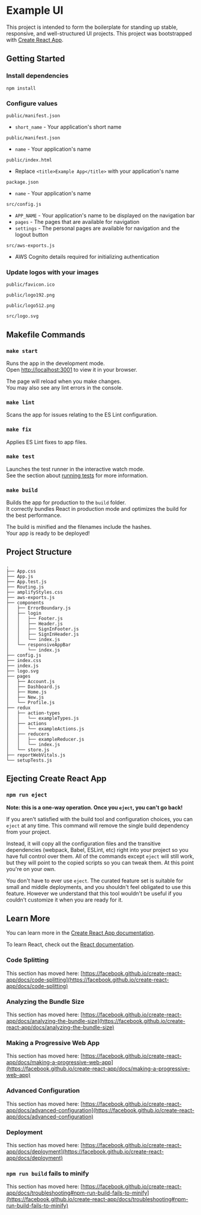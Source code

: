 # Example UI

This project is intended to form the boilerplate for standing up stable, responsive, and well-structured UI projects. 
This project was bootstrapped with [Create React App](https://github.com/facebook/create-react-app).

## Getting Started
### Install dependencies
`npm install`
### Configure values
`public/manifest.json`
- `short_name` - Your application's short name

`public/manifest.json`
- `name` - Your application's name

`public/index.html`
- Replace `<title>Example App</title>` with your application's name

`package.json`
- `name` - Your application's name

`src/config.js`
- `APP_NAME` - Your application's name to be displayed on the navigation bar
- `pages` - The pages that are available for navigation
- `settings` - The personal pages are available for navigation and the logout button

`src/aws-exports.js`
- AWS Cognito details required for initializing authentication 

### Update logos with your images
`public/favicon.ico`

`public/logo192.png`

`public/logo512.png`

`src/logo.svg`


## Makefile Commands
### `make start`

Runs the app in the development mode.\
Open [http://localhost:3001](http://localhost:3001) to view it in your browser.

The page will reload when you make changes.\
You may also see any lint errors in the console.

### `make lint`

Scans the app for issues relating to the ES Lint configuration.

### `make fix`

Applies ES Lint fixes to app files.

### `make test`

Launches the test runner in the interactive watch mode.\
See the section about [running tests](https://facebook.github.io/create-react-app/docs/running-tests) for more
information.

### `make build`

Builds the app for production to the `build` folder.\
It correctly bundles React in production mode and optimizes the build for the best performance.

The build is minified and the filenames include the hashes.\
Your app is ready to be deployed!

## Project Structure
```angular2html
.
├── App.css
├── App.js
├── App.test.js
├── Routing.js
├── amplifyStyles.css
├── aws-exports.js
├── components
│   ├── ErrorBoundary.js
│   ├── login
│   │   ├── Footer.js
│   │   ├── Header.js
│   │   ├── SignInFooter.js
│   │   ├── SignInHeader.js
│   │   └── index.js
│   └── responsiveAppBar
│       └── index.js
├── config.js
├── index.css
├── index.js
├── logo.svg
├── pages
│   ├── Account.js
│   ├── Dashboard.js
│   ├── Home.js
│   ├── New.js
│   └── Profile.js
├── redux
│   ├── action-types
│   │   └── exampleTypes.js
│   ├── actions
│   │   └── exampleActions.js
│   ├── reducers
│   │   ├── exampleReducer.js
│   │   └── index.js
│   └── store.js
├── reportWebVitals.js
└── setupTests.js
```

## Ejecting Create React App
### `npm run eject`

**Note: this is a one-way operation. Once you `eject`, you can't go back!**

If you aren't satisfied with the build tool and configuration choices, you can `eject` at any time. This command will
remove the single build dependency from your project.

Instead, it will copy all the configuration files and the transitive dependencies (webpack, Babel, ESLint, etc) right
into your project so you have full control over them. All of the commands except `eject` will still work, but they will
point to the copied scripts so you can tweak them. At this point you're on your own.

You don't have to ever use `eject`. The curated feature set is suitable for small and middle deployments, and you
shouldn't feel obligated to use this feature. However we understand that this tool wouldn't be useful if you couldn't
customize it when you are ready for it.

## Learn More

You can learn more in
the [Create React App documentation](https://facebook.github.io/create-react-app/docs/getting-started).

To learn React, check out the [React documentation](https://reactjs.org/).

### Code Splitting

This section has moved
here: [https://facebook.github.io/create-react-app/docs/code-splitting](https://facebook.github.io/create-react-app/docs/code-splitting)

### Analyzing the Bundle Size

This section has moved
here: [https://facebook.github.io/create-react-app/docs/analyzing-the-bundle-size](https://facebook.github.io/create-react-app/docs/analyzing-the-bundle-size)

### Making a Progressive Web App

This section has moved
here: [https://facebook.github.io/create-react-app/docs/making-a-progressive-web-app](https://facebook.github.io/create-react-app/docs/making-a-progressive-web-app)

### Advanced Configuration

This section has moved
here: [https://facebook.github.io/create-react-app/docs/advanced-configuration](https://facebook.github.io/create-react-app/docs/advanced-configuration)

### Deployment

This section has moved
here: [https://facebook.github.io/create-react-app/docs/deployment](https://facebook.github.io/create-react-app/docs/deployment)

### `npm run build` fails to minify

This section has moved
here: [https://facebook.github.io/create-react-app/docs/troubleshooting#npm-run-build-fails-to-minify](https://facebook.github.io/create-react-app/docs/troubleshooting#npm-run-build-fails-to-minify)
